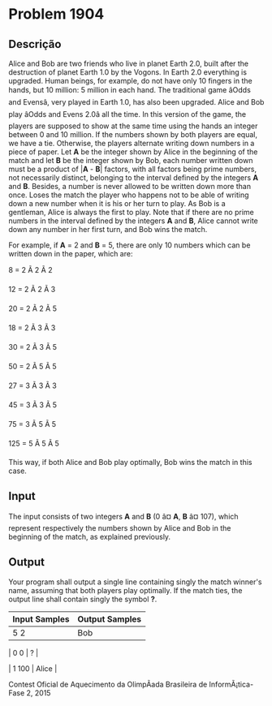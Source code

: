 # Problem 1904

Descrição
----------

Alice and Bob are two friends who live in planet Earth 2.0, built after the destruction of planet Earth 1.0 by the Vogons. In Earth 2.0 everything is upgraded. Human beings, for example, do not have only 10 fingers in the hands, but 10 million: 5 million in each hand. The traditional game âOdds and Evensâ, very played in Earth 1.0, has also been upgraded. Alice and Bob play âOdds and Evens 2.0â all the time. In this version of the game, the players are supposed to show at the same time using the hands an integer between 0 and 10 million. If the numbers shown by both players are equal, we have a tie. Otherwise, the players alternate writing down numbers in a piece of paper. Let **A** be the integer shown by Alice in the beginning of the match and let **B** be the integer shown by Bob, each number written down must be a product of |**A** - **B**| factors, with all factors being prime numbers, not necessarily distinct, belonging to the
interval defined by the integers **A** and **B**. Besides, a number is never allowed to be written down more than once. Loses the match the player who happens not to be able of writing down a new number when it is his or her turn to play. As Bob is a gentleman, Alice is always the first to play. Note that if there are no prime numbers in the interval defined by the integers **A** and **B**, Alice cannot write down any number in her first turn, and Bob wins the match.

For example, if **A** = 2 and **B** = 5, there are only 10 numbers which can be written down in the paper, which are:

8 = 2 Ã 2 Ã 2

12 = 2 Ã 2 Ã 3

20 = 2 Ã 2 Ã 5

18 = 2 Ã 3 Ã 3

30 = 2 Ã 3 Ã 5

50 = 2 Ã 5 Ã 5

27 = 3 Ã 3 Ã 3

45 = 3 Ã 3 Ã 5

75 = 3 Ã 5 Ã 5

125 = 5 Ã 5 Ã 5

This way, if both Alice and Bob play optimally, Bob wins the match in this case.

Input
-----

The input consists of two integers **A** and **B** (0 â¤ **A**, **B** â¤ 107), which represent respectively the numbers shown by Alice and Bob in the beginning of the match, as explained previously.

Output
------

Your program shall output a single line containing singly the match winner's name, assuming that both players play optimally. If the match ties, the output line shall contain singly the symbol **?**.


| Input Samples | Output Samples |
| --- | --- |
| 5 2 | Bob |

| 0 0 | ? |

| 1 100 | Alice |

Contest Oficial de Aquecimento da OlimpÃ­ada Brasileira de InformÃ¡tica-Fase 2, 2015

